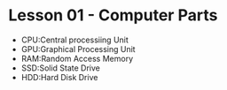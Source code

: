# Lesson 01 - Computer Parts

- CPU:Central processiing Unit
- GPU:Graphical Processing Unit
- RAM:Random Access Memory
- SSD:Solid State Drive
- HDD:Hard Disk Drive
